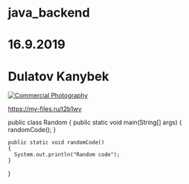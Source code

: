 # java_backend
# 16.9.2019
# Dulatov Kanybek

<a href="http://www.freeimagehosting.net/commercial-photography/"><img src="https://i.imgur.com/X5ln9gQ.jpg" alt="Commercial Photography"></a>


https://my-files.ru/t2b1wv


public class Random
{
	public static void main(String[] args)
	{
		randomCode();
	}

	public static void randomCode()
	{
	  System.out.println("Random code");
	}
}

